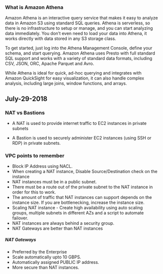 
### What is Amazon Athena

Amazon Athena is an interactive query service that makes it easy to analyze data in Amazon S3 using standard SQL queries. Athena is serverless, so there is no infrastructure to setup or manage, and you can start analyzing data immediately. You don’t even need to load your data into Athena, it works directly with data stored in any S3 storage class. 

To get started, just log into the Athena Management Console, define your schema, and start querying. Amazon Athena uses Presto with full standard SQL support and works with a variety of standard data formats, including CSV, JSON, ORC, Apache Parquet and Avro. 

While Athena is ideal for quick, ad-hoc querying and integrates with Amazon QuickSight for easy visualization, it can also handle complex analysis, including large joins, window functions, and arrays. 

## July-29-2018

### NAT vs Bastions

* A NAT is used to provide internet traffic to EC2 instances in private subnets

* A Bastion is used to securely administer EC2 instances  (using SSH or RDP) in private subnets. 


### VPC points to remember

* Block IP Address using NACL.
* When creating a NAT instance, Disable Source/Destination check on the instance
* NAT instances must be in a public subnet.
* There must be a route out of the private subnet to the NAT instance in order for this to work.
* The amount of traffic that NAT instances can support depends on the instance size. If you are bottlenecking, increase the instance size. 
* Scaling NAT instance  - Create high availability using auto scaling groups, multiple subnets in different AZs and a script to automate failover.
* NAT instances are always behind a security group. 
* NAT Gateways are better than NAT instances

##### NAT Gateways

* Preferred by the Enterprise
* Scale automatically upto 10 GBPS.
* Automatically assigned PUBLIC IP address.
* More secure than NAT instances.




